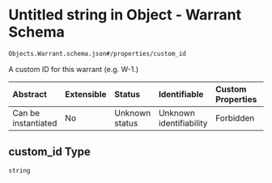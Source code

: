 # Untitled string in Object - Warrant Schema

```txt
Objects.Warrant.schema.json#/properties/custom_id
```

A custom ID for this warrant (e.g. W-1.)

| Abstract            | Extensible | Status         | Identifiable            | Custom Properties | Additional Properties | Access Restrictions | Defined In                                                                        |
| :------------------ | :--------- | :------------- | :---------------------- | :---------------- | :-------------------- | :------------------ | :-------------------------------------------------------------------------------- |
| Can be instantiated | No         | Unknown status | Unknown identifiability | Forbidden         | Allowed               | none                | [Warrant.schema.json*](../out/objects/Warrant.schema.json "open original schema") |

## custom_id Type

`string`
